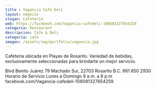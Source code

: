 ```yaml
---
title : Vagancia Cafe Deli
layout: negocio
slogan: Cafetería
web: https://facebook.com/Vagancia-cafedeli-106081327654259
categoria: Restaurant
descripcion: Cafe & Deli
categoria: cafe
imagen: /assets/img/portfolio/vagancia.jpg
---
```


Cafeteria ubicada en Playas de Rosarito. Variedad de bebidas, exclusivamente seleccionadas para brindarte un mejor servicio.

Blvd Benito Juárez 79
Machado Sur, 22703 Rosarito B.C. 
661 850 2930
Horario de Servicio 
Lunes a Domingo 
 9 a.m. a 8 p.m
facebook.com/Vagancia-cafedeli-106081327654259

